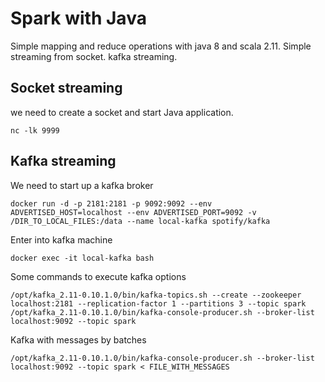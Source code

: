 # Spark with Java
Simple mapping and reduce operations with java 8 and scala 2.11.
Simple streaming from socket.
kafka streaming.

## Socket streaming
we need to create a socket and start Java application.
```
nc -lk 9999
```

## Kafka streaming
We need to start up a kafka broker
```
docker run -d -p 2181:2181 -p 9092:9092 --env ADVERTISED_HOST=localhost --env ADVERTISED_PORT=9092 -v /DIR_TO_LOCAL_FILES:/data --name local-kafka spotify/kafka
```
Enter into kafka machine
```
docker exec -it local-kafka bash
```

Some commands to execute kafka options
```
/opt/kafka_2.11-0.10.1.0/bin/kafka-topics.sh --create --zookeeper localhost:2181 --replication-factor 1 --partitions 3 --topic spark
/opt/kafka_2.11-0.10.1.0/bin/kafka-console-producer.sh --broker-list localhost:9092 --topic spark
```

Kafka with messages by batches
```
/opt/kafka_2.11-0.10.1.0/bin/kafka-console-producer.sh --broker-list localhost:9092 --topic spark < FILE_WITH_MESSAGES
```